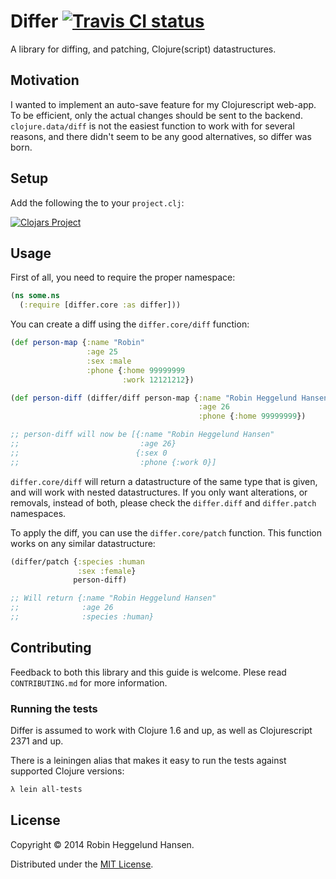 # Differ [![Travis CI status](https://api.travis-ci.org/Skinney/differ.png)](http://travis-ci.org/#!/Skinney/differ/builds)

A library for diffing, and patching, Clojure(script) datastructures.

## Motivation

I wanted to implement an auto-save feature for my Clojurescript web-app. To be efficient, only the actual changes should be sent to the backend. `clojure.data/diff` is not the easiest function to work with for several reasons, and there didn't seem to be any good alternatives, so differ was born.

## Setup

Add the following the to your `project.clj`:

[![Clojars Project](http://clojars.org/differ/latest-version.svg)](http://clojars.org/differ)

## Usage

First of all, you need to require the proper namespace:

```clojure
(ns some.ns
  (:require [differ.core :as differ]))
```

You can create a diff using the `differ.core/diff` function:

```clojure
(def person-map {:name "Robin"
                 :age 25
                 :sex :male
                 :phone {:home 99999999
                         :work 12121212})

(def person-diff (differ/diff person-map {:name "Robin Heggelund Hansen"
                                          :age 26
                                          :phone {:home 99999999})

;; person-diff will now be [{:name "Robin Heggelund Hansen"
;;                           :age 26}
;;                          {:sex 0
;;                           :phone {:work 0}]
```

`differ.core/diff` will return a datastructure of the same type that is given, and will work with nested datastructures. If you only want alterations, or removals, instead of both, please check the `differ.diff` and `differ.patch` namespaces.

To apply the diff, you can use the `differ.core/patch` function. This function works on any similar datastructure:

```clojure
(differ/patch {:species :human
               :sex :female}
              person-diff)

;; Will return {:name "Robin Heggelund Hansen"
;;              :age 26
;;              :species :human}
```

## Contributing

Feedback to both this library and this guide is welcome. Plese read `CONTRIBUTING.md` for more information.

### Running the tests

Differ is assumed to work with Clojure 1.6 and up, as well as Clojurescript 2371 and up.

There is a leiningen alias that makes it easy to run the tests against supported Clojure versions:

```bash
λ lein all-tests
```

## License

Copyright © 2014 Robin Heggelund Hansen.

Distributed under the [MIT License](http://opensource.org/licenses/MIT).
